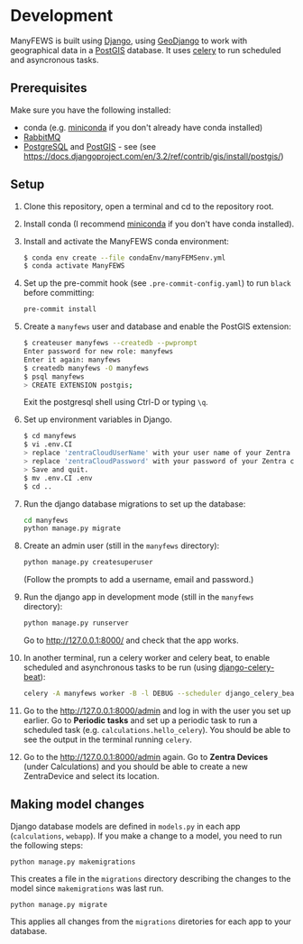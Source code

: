 # Development

ManyFEWS is built using [Django](https://www.djangoproject.com), using [GeoDjango](https://docs.djangoproject.com/en/3.2/ref/contrib/gis/) to work with geographical data in a [PostGIS](https://postgis.net) database. It uses [celery](https://docs.celeryproject.org/en/stable/index.html) to run scheduled and asyncronous tasks.

## Prerequisites

Make sure you have the following installed:

 * conda (e.g. [miniconda](https://docs.conda.io/en/latest/miniconda.html) if you don't already have conda installed)
 * [RabbitMQ](https://www.rabbitmq.com/download.html)
 * [PostgreSQL](https://www.postgresql.org/download/) and [PostGIS](https://postgis.net/docs/manual-3.2/postgis_installation.html) - see (see https://docs.djangoproject.com/en/3.2/ref/contrib/gis/install/postgis/)

## Setup

1. Clone this repository, open a terminal and cd to the repository root.
2. Install conda (I recommend [miniconda](https://docs.conda.io/en/latest/miniconda.html) if you don't have conda installed).
3. Install and activate the ManyFEWS conda environment:

   ```bash
   $ conda env create --file condaEnv/manyFEMSenv.yml
   $ conda activate ManyFEWS
   ```

4. Set up the pre-commit hook (see `.pre-commit-config.yaml`) to run `black` before committing:

   ```bash
   pre-commit install
   ```

5. Create a `manyfews` user and database and enable the PostGIS extension:

   ```bash
   $ createuser manyfews --createdb --pwprompt
   Enter password for new role: manyfews
   Enter it again: manyfews
   $ createdb manyfews -O manyfews
   $ psql manyfews
   > CREATE EXTENSION postgis;
   ```

   Exit the postgresql shell using Ctrl-D or typing `\q`.

6. Set up environment variables in Django.  
   ```bash
   $ cd manyfews
   $ vi .env.CI 
   > replace 'zentraCloudUserName' with your user name of your Zentra cloud account. 
   > replace 'zentraCloudPassword' with your password of your Zentra cloud account.
   > Save and quit.
   $ mv .env.CI .env
   $ cd ..
   ```

7. Run the django database migrations to set up the database:

   ```bash
   cd manyfews
   python manage.py migrate
   ```

8. Create an admin user (still in the `manyfews` directory):

   ```bash
   python manage.py createsuperuser
   ```

   (Follow the prompts to add a username, email and password.)

9. Run the django app in development mode (still in the `manyfews` directory):

   ```bash
   python manage.py runserver
   ```

   Go to http://127.0.0.1:8000/ and check that the app works.

10. In another terminal, run a celery worker and celery beat, to enable scheduled and asynchronous tasks to be run (using [django-celery-beat](https://django-celery-beat.readthedocs.io/en/latest/#)):

    ```bash
    celery -A manyfews worker -B -l DEBUG --scheduler django_celery_beat.schedulers:DatabaseScheduler
    ```

11. Go to the http://127.0.0.1:8000/admin and log in with the user you set up earlier. Go to **Periodic tasks** and set up a periodic task to run a scheduled task (e.g. `calculations.hello_celery`). You should be able to see the output in the terminal running `celery`.

12. Go to the http://127.0.0.1:8000/admin again. Go to **Zentra Devices** (under Calculations) and you should be able to create a new ZentraDevice and select its location.


## Making model changes

Django database models are defined in `models.py` in each app (`calculations`, `webapp`). If you make a change to a model, you need to run the following steps:

```
python manage.py makemigrations
```

This creates a file in the `migrations` directory describing the changes to the model since `makemigrations` was last run.

```
python manage.py migrate
```

This applies all changes from the `migrations` diretories for each app to your database.
